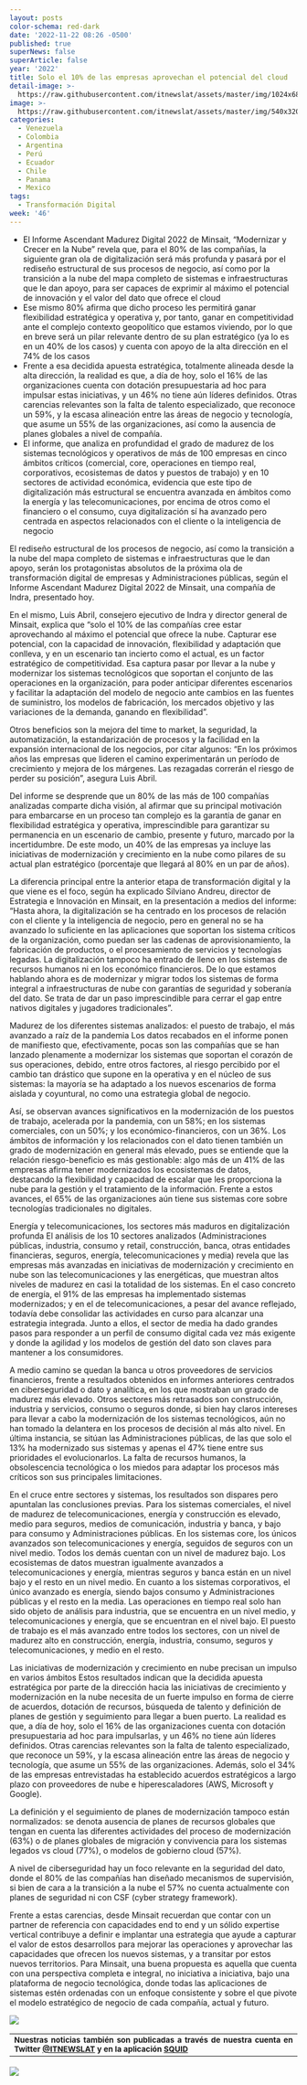 ```yaml
---
layout: posts
color-schema: red-dark
date: '2022-11-22 08:26 -0500'
published: true
superNews: false
superArticle: false
year: '2022'
title: Solo el 10% de las empresas aprovechan el potencial del cloud
detail-image: >-
  https://raw.githubusercontent.com/itnewslat/assets/master/img/1024x680/Cloud-Computing-g.jpg
image: >-
  https://raw.githubusercontent.com/itnewslat/assets/master/img/540x320/Cloud-Computing-p.jpg
categories:
  - Venezuela
  - Colombia
  - Argentina
  - Perú
  - Ecuador
  - Chile
  - Panama
  - Mexico
tags:
  - Transformación Digital
week: '46'
---
```

- El Informe Ascendant Madurez Digital 2022 de Minsait, “Modernizar y Crecer en la Nube” revela que, para el 80% de las compañías, la siguiente gran ola de digitalización será más profunda y pasará por el rediseño estructural de sus procesos de negocio, así como por la transición a la nube del mapa completo de sistemas e infraestructuras que le dan apoyo, para ser capaces de exprimir al máximo el potencial de innovación y el valor del dato que ofrece el cloud
- Ese mismo 80% afirma que dicho proceso les permitirá ganar flexibilidad estratégica y operativa y, por tanto, ganar en competitividad ante el complejo contexto geopolítico que estamos viviendo, por lo que en breve será un pilar relevante dentro de su plan estratégico (ya lo es en un 40% de los casos) y cuenta con apoyo de la alta dirección en el 74% de los casos
- Frente a esa decidida apuesta estratégica, totalmente alineada desde la alta dirección, la realidad es que, a día de hoy, solo el 16% de las organizaciones cuenta con dotación presupuestaria ad hoc para impulsar estas iniciativas, y un 46% no tiene aún líderes definidos. Otras carencias relevantes son la falta de talento especializado, que reconoce un 59%, y la escasa alineación entre las áreas de negocio y tecnología, que asume un 55% de las organizaciones, así como la ausencia de planes globales a nivel de compañía.
-  El informe, que analiza en profundidad el grado de madurez de los sistemas tecnológicos y operativos de más de 100 empresas en cinco ámbitos críticos (comercial, core, operaciones en tiempo real, corporativos, ecosistemas de datos y puestos de trabajo) y en 10 sectores de actividad económica, evidencia que este tipo de digitalización más estructural se encuentra avanzada en ámbitos como la energía y las telecomunicaciones, por encima de otros como el financiero o el consumo, cuya digitalización sí ha avanzado pero centrada en aspectos relacionados con el cliente o la inteligencia de negocio


 El rediseño estructural de los procesos de negocio, así como la transición a la nube del mapa completo de sistemas e infraestructuras que le dan apoyo, serán los protagonistas absolutos de la próxima ola de transformación digital de empresas y Administraciones públicas, según el Informe Ascendant Madurez Digital 2022 de Minsait, una compañía de Indra, presentado hoy.
 
En el mismo, Luis Abril, consejero ejecutivo de Indra y director general de Minsait, explica que “solo el 10% de las compañías cree estar aprovechando al máximo el potencial que ofrece la nube. Capturar ese potencial, con la capacidad de innovación, flexibilidad y adaptación que conlleva, y en un escenario tan incierto como el actual, es un factor estratégico de competitividad. Esa captura pasar por llevar a la nube y modernizar los sistemas tecnológicos que soportan el conjunto de las operaciones en la organización, para poder anticipar diferentes escenarios y facilitar la adaptación del modelo de negocio ante cambios en las fuentes de suministro, los modelos de fabricación, los mercados objetivo y las variaciones de la demanda, ganando en flexibilidad”.
 
Otros beneficios son la mejora del time to market, la seguridad, la automatización, la estandarización de procesos y la facilidad en la expansión internacional de los negocios, por citar algunos: “En los próximos años las empresas que lideren el camino experimentarán un período de crecimiento y mejora de los márgenes. Las rezagadas correrán el riesgo de perder su posición”, asegura Luis Abril.
 
Del informe se desprende que un 80% de las más de 100 compañías analizadas comparte dicha visión, al afirmar que su principal motivación para embarcarse en un proceso tan complejo es la garantía de ganar en flexibilidad estratégica y operativa, imprescindible para garantizar su permanencia en un escenario de cambio, presente y futuro, marcado por la incertidumbre. De este modo, un 40% de las empresas ya incluye las iniciativas de modernización y crecimiento en la nube como pilares de su actual plan estratégico (porcentaje que llegará al 80% en un par de años).
 
La diferencia principal entre la anterior etapa de transformación digital y la que viene es el foco, según ha explicado Silviano Andreu, director de Estrategia e Innovación en Minsait, en la presentación a medios del informe: “Hasta ahora, la digitalización se ha centrado en los procesos de relación con el cliente y la inteligencia de negocio, pero en general no se ha avanzado lo suficiente en las aplicaciones que soportan los sistema críticos de la organización, como puedan ser las cadenas de aprovisionamiento, la fabricación de productos, o el procesamiento de servicios y tecnologías legadas. La digitalización tampoco ha entrado de lleno en los sistemas de recursos humanos ni en los económico financieros. De lo que estamos hablando ahora es de modernizar y migrar todos los sistemas de forma integral a infraestructuras de nube con garantías de seguridad y soberanía del dato. Se trata de dar un paso imprescindible para cerrar el gap entre nativos digitales y jugadores tradicionales”.
 
Madurez de los diferentes sistemas analizados: el puesto de trabajo, el más avanzado a raíz de la pandemia
Los datos recabados en el informe ponen de manifiesto que, efectivamente, pocas son las compañías que se han lanzado plenamente a modernizar los sistemas que soportan el corazón de sus operaciones, debido, entre otros factores, al riesgo percibido por el cambio tan drástico que supone en la operativa y en el núcleo de sus sistemas: la mayoría se ha adaptado a los nuevos escenarios de forma aislada y coyuntural, no como una estrategia global de negocio.
 
Así, se observan avances significativos en la modernización de los puestos de trabajo, acelerada por la pandemia, con un 58%; en los sistemas comerciales, con un 50%; y los económico-financieros, con un 36%. Los ámbitos de información y los relacionados con el dato tienen también un grado de modernización en general más elevado, pues se entiende que la relación riesgo-beneficio es más gestionable: algo más de un 41% de las empresas afirma tener modernizados los ecosistemas de datos, destacando la flexibilidad y capacidad de escalar que les proporciona la nube para la gestión y el tratamiento de la información. Frente a estos avances, el 65% de las organizaciones aún tiene sus sistemas core sobre tecnologías tradicionales no digitales.
 
Energía y telecomunicaciones, los sectores más maduros en digitalización profunda
El análisis de los 10 sectores analizados (Administraciones públicas, industria, consumo y retail, construcción, banca, otras entidades financieras, seguros, energía, telecomunicaciones y media) revela que las empresas más avanzadas en iniciativas de modernización y crecimiento en nube son las telecomunicaciones y las energéticas, que muestran altos niveles de madurez en casi la totalidad de los sistemas. En el caso concreto de energía, el 91% de las empresas ha implementado sistemas modernizados; y en el de telecomunicaciones, a pesar del avance reflejado, todavía debe consolidar las actividades en curso para alcanzar una estrategia integrada. Junto a ellos, el sector de media ha dado grandes pasos para responder a un perfil de consumo digital cada vez más exigente y donde la agilidad y los modelos de gestión del dato son claves para mantener a los consumidores.
 
A medio camino se quedan la banca u otros proveedores de servicios financieros, frente a resultados obtenidos en informes anteriores centrados en ciberseguridad o dato y analítica, en los que mostraban un grado de madurez más elevado.
Otros sectores más retrasados son construcción, industria y servicios, consumo o seguros donde, si bien hay claros intereses para llevar a cabo la modernización de los sistemas tecnológicos, aún no han tomado la delantera en los procesos de decisión al más alto nivel. En última instancia, se sitúan las Administraciones públicas, de las que solo el 13% ha modernizado sus sistemas y apenas el 47% tiene entre sus prioridades el evolucionarlos. La falta de recursos humanos, la obsolescencia tecnológica o los miedos para adaptar los procesos más críticos son sus principales limitaciones.
 
En el cruce entre sectores y sistemas, los resultados son dispares pero apuntalan las conclusiones previas. Para los sistemas comerciales, el nivel de madurez de telecomunicaciones, energía y construcción es elevado, medio para seguros, medios de comunicación, industria y banca, y bajo para consumo y Administraciones públicas. En los sistemas core, los únicos avanzados son telecomunicaciones y energía, seguidos de seguros con un nivel medio. Todos los demás cuentan con un nivel de madurez bajo. Los ecosistemas de datos muestran igualmente avanzados a telecomunicaciones y energía, mientras seguros y banca están en un nivel bajo y el resto en un nivel medio. En cuanto a los sistemas corporativos, el único avanzado es energía, siendo bajos consumo y Administraciones públicas y el resto en la media. Las operaciones en tiempo real solo han sido objeto de análisis para industria, que se encuentra en un nivel medio, y telecomunicaciones y energía, que se encuentran en el nivel bajo. El puesto de trabajo es el más avanzado entre todos los sectores, con un nivel de madurez alto en construcción, energía, industria, consumo, seguros y telecomunicaciones, y medio en el resto.
 
Las iniciativas de modernización y crecimiento en nube precisan un impulso en varios ámbitos
Estos resultados indican que la decidida apuesta estratégica por parte de la dirección hacia las iniciativas de crecimiento y modernización en la nube necesita de un fuerte impulso en forma de cierre de acuerdos, dotación de recursos, búsqueda de talento y definición de planes de gestión y seguimiento para llegar a buen puerto. La realidad es que, a día de hoy, solo el 16% de las organizaciones cuenta con dotación presupuestaria ad hoc para impulsarlas, y un 46% no tiene aún líderes definidos. Otras carencias relevantes son la falta de talento especializado, que reconoce un 59%, y la escasa alineación entre las áreas de negocio y tecnología, que asume un 55% de las organizaciones. Además, solo el 34% de las empresas entrevistadas ha establecido acuerdos estratégicos a largo plazo con proveedores de nube e hiperescaladores (AWS, Microsoft y Google).
 
La definición y el seguimiento de planes de modernización tampoco están normalizados: se denota ausencia de planes de recursos globales que tengan en cuenta las diferentes actividades del proceso de modernización (63%) o de planes globales de migración y convivencia para los sistemas legados vs cloud (77%), o modelos de gobierno cloud (57%).
 
A nivel de ciberseguridad hay un foco relevante en la seguridad del dato, donde el 80% de las compañías han diseñado mecanismos de supervisión, si bien de cara a la transición a la nube el 57% no cuenta actualmente con planes de seguridad ni con CSF (cyber strategy framework).
 
Frente a estas carencias, desde Minsait recuerdan que contar con un partner de referencia con capacidades end to end y un sólido expertise vertical contribuye a definir e implantar una estrategia que ayude a capturar el valor de estos desarrollos para mejorar las operaciones y aprovechar las capacidades que ofrecen los nuevos sistemas, y a transitar por estos nuevos territorios. Para Minsait, una buena propuesta es aquella que cuenta con una perspectiva completa e integral, no iniciativa a iniciativa, bajo una plataforma de negocio tecnológica, donde todas las aplicaciones de sistemas estén ordenadas con un enfoque consistente y sobre el que pivote el modelo estratégico de negocio de cada compañía, actual y futuro.

![](https://raw.githubusercontent.com/itnewslat/assets/master/img/540x320/Cloud-Computing-p.jpg)

<table style="height: 42px;" width="569">
<tbody>
<tr>
<td style="text-align: justify;"><sub><strong>Nuestras noticias también son publicadas a través de nuestra cuenta en Twitter <a href="https://twitter.com/itnewslat?lang=es">@ITNEWSLAT</a> y en la aplicación <a href="https://squidapp.co/en/">SQUID</a></strong></sub></td>
</tr>
</tbody>
</table>

<img src="https://tracker.metricool.com/c3po.jpg?hash=56f88a41e39ab42c063cc51676587a04"/>